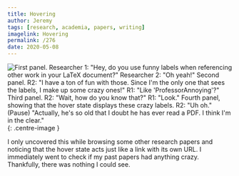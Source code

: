 ```yaml
---
title: Hovering
author: Jeremy
tags: [research, academia, papers, writing]
imagelink: Hovering
permalink: /276
date: 2020-05-08
---
```


![First panel. Researcher 1: "Hey, do you use funny labels when referencing other work in your LaTeX document?" Researcher 2: "Oh yeah!" Second panel. R2: "I have a ton of fun with those. Since I'm the only one that sees the labels, I make up some crazy ones!" R1: "Like 'ProfessorAnnoying'?" Third panel. R2: "Wait, how do you know that?" R1: "Look." Fourth panel, showing that the hover state displays these crazy labels. R2: "Uh oh." (Pause) "Actually, he's so old that I doubt he has ever read a PDF. I think I'm in the clear."](https://res.cloudinary.com/dh3hm8pb7/image/upload/c_scale,q_auto:best,w_615/v1535842782/Handwaving/Published/Hovering.png){: .centre-image }

I only uncovered this while browsing some other research papers and noticing that the hover state acts just like a link with its own URL. I immediately went to check if my past papers had anything crazy. Thankfully, there was nothing I could see.
